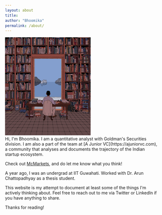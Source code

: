 ```yaml
---
layout: about
title:
author: "Bhoomika"
permalink: /about/
---
```

<img src="/Library.jpg" alt="Library"/>

<br>
Hi, I'm Bhoomika. I am a quantitative analyst with Goldman's Securities division. I am also a part of the team at [A Junior VC](https://ajuniorvc.com), a community that analyses and documents the trajectory of the Indian startup ecosystem.

Check out [McMarkets](https://ajuniorvc.com/mcmarkets/), and do let me know what you think!

A year ago, I was an undergrad at IIT Guwahati. Worked with Dr. Arun Chattopadhyay as a thesis student.

This website is my attempt to document at least some of the things I'm actively thinking about. Feel free to reach out to me via Twitter or LinkedIn if you have anything to share.

Thanks for reading!
